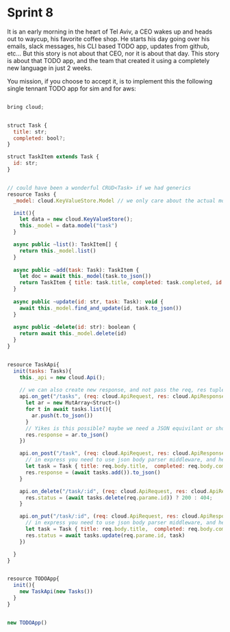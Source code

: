# Sprint 8


It is an early morning in the heart of Tel Aviv, a CEO wakes up and heads out to waycup, his favorite coffee shop. 
He starts his day going over his emails, slack messages, his CLI based TODO app, updates from github, etc… 
But this story is not about that CEO, nor it is about that day. 
This story is about that TODO app, and the team that created it using a completely new language in just 2 weeks.

You mission, if you choose to accept it, is to implement this the following single tennant TODO app for sim and for aws:

```js

bring cloud;


struct Task {
  title: str;
  completed: bool?;
}

struct TaskItem extends Task {
  id: str;
}


// could have been a wonderful CRUD<Task> if we had generics
resource Tasks {
  _model: cloud.KeyValueStore.Model // we only care about the actual model here

  init(){ 
    let data = new cloud.KeyValueStore();
    this._model = data.model("task")
  }

  async public ~list(): TaskItem[] {
    return this._model.list()
  }
  
  async public ~add(task: Task): TaskItem {
    let doc = await this._model(task.to_json())
    return TaskItem { title: task.title, completed: task.completed, id:doc.id }
  }
  
  async public ~update(id: str, task: Task): void {
    await this._model.find_and_update(id, task.to_json())
  }
  
  async public ~delete(id: str): boolean {
    return await this._model.delete(id)
  }
}


resource TaskApi{ 
  init(tasks: Tasks){
    this._api = new cloud.Api();
  
    // we can also create new response, and not pass the req, res tuple... not sure what is better
    api.on_get("/tasks", (req: cloud.ApiRequest, res: cloud.ApiResponse) ~> { 
      let ar = new MutArray<Struct>()
      for t in await tasks.list(){
        ar.push(t.to_json())
      }
      // Yikes is this possible? maybe we need a JSON equivilant or should I have used something else then MutArray? 
      res.response = ar.to_json() 
    })

    api.on_post("/task", (req: cloud.ApiRequest, res: cloud.ApiResponse) ~> { 
      // in express you need to use json body parser middleware, and here?  
      let task = Task { title: req.body.title,  completed: req.body.completed } 
      res.response = (await tasks.add()).to_json()
    }

    api.on_delete("/task/:id", (req: cloud.ApiRequest, res: cloud.ApiResponse) ~> { 
      res.status = (await tasks.delete(req.parame.id)) ? 200 : 404;
    }

    api.on_put("/task/:id", (req: cloud.ApiRequest, res: cloud.ApiResponse) ~> { 
      // in express you need to use json body parser middleware, and here?  
      let task = Task { title: req.body.title,  completed: req.body.completed } 
      res.status = await tasks.update(req.parame.id, task)
    })

  }
}


resource TODOApp{
  init(){
    new TaskApi(new Tasks())
  }
}


new TODOApp()


```
